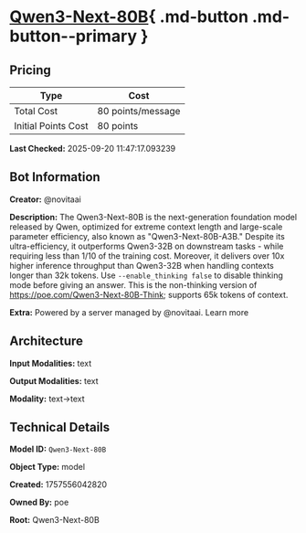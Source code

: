 # [Qwen3-Next-80B](https://poe.com/Qwen3-Next-80B){ .md-button .md-button--primary }

## Pricing

| Type | Cost |
|------|------|
| Total Cost | 80 points/message |
| Initial Points Cost | 80 points |

**Last Checked:** 2025-09-20 11:47:17.093239


## Bot Information

**Creator:** @novitaai

**Description:** The Qwen3-Next-80B is the next-generation foundation model released by Qwen, optimized for extreme context length and large-scale parameter efficiency, also known as "Qwen3-Next-80B-A3B." Despite its ultra-efficiency, it outperforms Qwen3-32B on downstream tasks - while requiring less than 1/10 of the training cost.
Moreover, it delivers over 10x higher inference throughput than Qwen3-32B when handling contexts longer than 32k tokens. 
Use `--enable_thinking false` to disable thinking mode before giving an answer.
This is the non-thinking version of https://poe.com/Qwen3-Next-80B-Think; supports 65k tokens of context.

**Extra:** Powered by a server managed by @novitaai. Learn more


## Architecture

**Input Modalities:** text

**Output Modalities:** text

**Modality:** text->text


## Technical Details

**Model ID:** `Qwen3-Next-80B`

**Object Type:** model

**Created:** 1757556042820

**Owned By:** poe

**Root:** Qwen3-Next-80B
